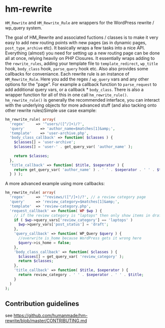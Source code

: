 hm-rewrite
==========

`HM_Rewrite` and `HM_Rewrite_Rule` are wrappers for the WordPress rewrite / wp_query system.

The goal of HM_Rewrite and associated fuctions / classes is to make it very easy to add new routing points with new pages (as in dynamic pages, `post_type_archive` etc). It basically wraps a few tasks into a nice API. Everything (almost) you need for setting up a new routing page can be done all at once, relying heavily on PHP Closures. It essentially wraps adding to the `rewrite_rules`, adding your template file to `template_redirect`, `wp_title` hook, `body_class` hook, `parse_query` hook etc. Also also provides some callbacks for conveniance. Each rewrite rule is an instance of `HM_Rewrite_Rule`. Here you add the regex / `wp_query` vars and any other options for the "page". For example a callback function to `parse_request` to add additional query vars, or a callback * `body_class`. There is also a wrapper function for all of this in one call `hm_rewrite_rule()`. `hm_rewrite_rule()` is generally the recommended interface, you can interact with the underlying objects for more advanced stuff (and also tacking onto other rewrite rules)Simple use case example:  

````php
hm_rewrite_rule( array( 
  'regex' 	  => '^users/([^/]+)/?',  
  'query'	  	=> 'author_name=$matches[1]&amp;', 
  'template'	=> 'user-archive.php',
  'body_class_callback' => function( $classes ) { 
    $classes[] = 'user-archive';
    $classes[] = 'user-' . get_query_var( 'author_name' );
    
    return $classes;  
  },
  'title_callback' => function( $title, $seperator ) {
    return get_query_var( 'author_name' ) . ' ' . $seperator . ' ' . $title;
  } ) );
  ````
  
  A more advanced example using more callbacks:
  
  ````php
  hm_rewrite_rule( array( 
    'regex' 	=> '^reviews/([^/]+)/?', // a review category page 
    'query'		=> 'review_category=$matches[1]&amp;', 
    'template'	=> 'review-category.php',
    'request_callback' => function( WP $wp ) {
      // if the review category is "laptops" then only show items in draft
      if ( $wp->query_vars['review_category'] == 'laptops' )
        $wp->query_vars['post_status'] = 'draft'; 
      },
      'query_callback' => function( WP_Query $query ) {
        //overwrite is_home because WordPress gets it wrong here
        $query->is_home = false;
      },
      'body_class_callback' => function( $classes ) {
        $classes[] = get_query_var( 'review_category' );
        return $classes;
      },
      'title_callback' => function( $title, $seperator ) {
        return review_category . ' ' . $seperator . ' ' . $title;
      }
    )
);
````

## Contribution guidelines ##

see https://github.com/humanmade/hm-rewrite/blob/master/CONTRIBUTING.md

